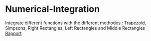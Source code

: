 # Numerical-Integration
Integrate different functions with the different methodes : Trapezoid, Simpsons, Right Rectangles, Left Rectangles and Middle Rectangles
[Rapport](./Rapport.pdf)